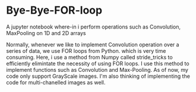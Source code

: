 # Bye-Bye-FOR-loop
A jupyter notebook where-in i perform operations such as Convolution, MaxPooling on 1D and 2D arrays

Normally, whenever we like to implement Convolution operation over a series of data, we use FOR loops from Python.
which is very time consuming.
Here, i use a method from Numpy called stride_tricks to efficiently elimintate the necessity of using FOR loops.
I use this method to implement functions such as Convolution and Max-Pooling.
As of now, my code only support GrayScale images. 
I'm also thinking of implementing the code for multi-chanelled images as well.
